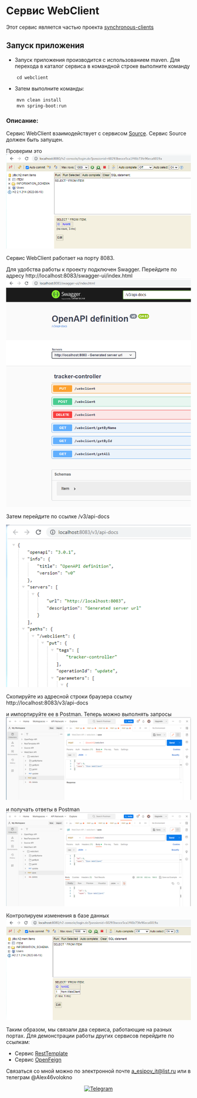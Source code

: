 # Сервис WebClient

Этот сервис является частью проекта  [synchronous-clients](../)

## Запуск приложения

- Запуск приложения производится с использованием maven.
  Для перехода в каталог сервиса в командной строке выполните команду
```
    cd webclient
```
- Затем выполните команды:
```
    mvn clean install
    mvn spring-boot:run
```
### Описание:

Сервис WebClient взаимодействует с сервисом [Source](../source). Сервис Source должен быть запущен.

Проверим это\
![Image of H2 empty Source](images/028.PNG)

Сервис WebClient работает на порту 8083.

Для удобства работы к проекту подключен Swagger. Перейдите по адресу http://localhost:8083/swagger-ui/index.html
![Image of Swagger WebClient](images/029.PNG)

Затем перейдите по ссылке  /v3/api-docs

![Image of API WebClient](images/030.PNG)

Скопируйте из адресной строки браузера ссылку http://localhost:8083/v3/api-docs

и импортируйте ее в Postman. Теперь можно выполнять запросы
![Image of Postman request WebClient](images/031.PNG)

и получать ответы в Postman
![Image of Postman response WebClient](images/032.PNG)

Контролируем изменения в базе данных
![Image of H2 state Source](images/033.PNG)

Таким образом, мы связали два сервиса, работающие на разных портах. Для демонстрации работы других сервисов перейдите по ссылкам:
- Сервис [RestTemplate](../resttemplate)
- Сервис [OpenFeign](../openfeign)  

Связаться со мной можно по электронной почте a_esipov_it@list.ru
или в телеграм  @Alex46volokno


<div id="socials" align="center">
    <!-- <a href="linkedin-url">
    <img src="https://img.shields.io/badge/LinkedIn-blue?style=for-the-badge&logo=linkedin&logoColor=white" alt="LinkedIn"/>
  </a> -->

  <a href="https://t.me/alex46volokno">
    <img src="https://img.shields.io/badge/Telegram-blue?style=for-the-badge&logo=telegram&logoColor=white" alt="Telegram"/>
  </a>
</div>